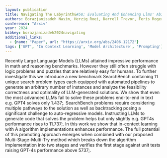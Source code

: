 ```yaml
---
layout: publication
title: Navigating The Labyrinth&#58; Evaluating And Enhancing Llms' Ability To Reason About Search Problems
authors: Borazjanizadeh Nasim, Herzig Roei, Darrell Trevor, Feris Rogerio, Karlinsky Leonid
conference: "Arxiv"
year: 2024
bibkey: borazjanizadeh2024navigating
additional_links:
  - {name: "Paper", url: "https://arxiv.org/abs/2406.12172"}
tags: ['GPT', 'In Context Learning', 'Model Architecture', 'Prompting']
---
```

Recently Large Language Models (LLMs) attained impressive performance in math and reasoning benchmarks. However they still often struggle with logic problems and puzzles that are relatively easy for humans. To further investigate this we introduce a new benchmark SearchBench containing 11 unique search problem types each equipped with automated pipelines to generate an arbitrary number of instances and analyze the feasibility correctness and optimality of LLM-generated solutions. We show that even the most advanced LLMs fail to solve these problems end-to-end in text e.g. GPT4 solves only 1.437;. SearchBench problems require considering multiple pathways to the solution as well as backtracking posing a significant challenge to auto-regressive models. Instructing LLMs to generate code that solves the problem helps but only slightly e.g. GPT4s performance rises to 11.737;. In this work we show that in-context learning with A algorithm implementations enhances performance. The full potential of this promoting approach emerges when combined with our proposed Multi-Stage-Multi-Try method which breaks down the algorithm implementation into two stages and verifies the first stage against unit tests raising GPT-4s performance above 5737;.
